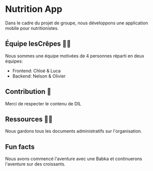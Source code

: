 # Nutrition App

Dans le cadre du projet de groupe, nous développons une application mobile pour nutritionistes.

## Équipe lesCrêpes 🙋‍♀️

Nous sommes une équipe motivées de 4 personnes réparti en deux équipes:

- Frontend: Chloé & Luca
- Backend: Nelson & Olivier

## Contribution 🌈

Merci de respecter le contenu de DIL

## Ressources 👩‍💻

Nous gardons tous les documents administratifs sur l'organisation.

## Fun facts

Nous avons commencé l'aventure avec une Babka et continuerons l'aventure sur des croissants.

